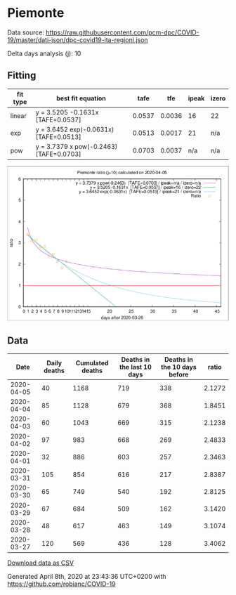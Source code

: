 # Piemonte

Data source: https://raw.githubusercontent.com/pcm-dpc/COVID-19/master/dati-json/dpc-covid19-ita-regioni.json

Delta days analysis (j): 10

## Fitting 
|fit type|best fit equation|tafe|tfe|ipeak|izero|
|-------|-----|--------|------|---|---|
|linear|y = 3.5205 -0.1631x  [TAFE=0.0537]|0.0537|0.0036|16|22|
|exp|y = 3.6452 exp(-0.0631x)  [TAFE=0.0513]|0.0513|0.0017|21|n/a|
|pow|y = 3.7379 x pow(-0.2463)  [TAFE=0.0703]|0.0703|0.0037|n/a|n/a|

![Plot](COVID-19_piemonte_j10_2020-04-05.png)

## Data
|Date|Daily deaths|Cumulated deaths|Deaths in the last 10 days|Deaths in the 10 days before|ratio|
|----|----------|-----------|-------|--------------------|-----|
|2020-04-05|40|1168|719|338|2.1272|
|2020-04-04|85|1128|679|368|1.8451|
|2020-04-03|60|1043|669|315|2.1238|
|2020-04-02|97|983|668|269|2.4833|
|2020-04-01|32|886|603|257|2.3463|
|2020-03-31|105|854|616|217|2.8387|
|2020-03-30|65|749|540|192|2.8125|
|2020-03-29|67|684|509|162|3.1420|
|2020-03-28|48|617|463|149|3.1074|
|2020-03-27|120|569|436|128|3.4062|

[Download data as CSV](COVID-19_piemonte_j10_2020-04-05.csv)

Generated April 8th, 2020 at 23:43:36 UTC+0200 with https://github.com/robianc/COVID-19
